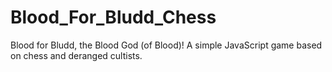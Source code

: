 # Blood_For_Bludd_Chess
Blood for Bludd, the Blood God (of Blood)! A simple JavaScript game based on chess and deranged cultists.
